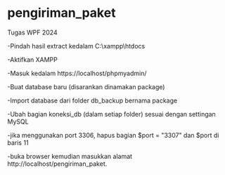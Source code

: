 # pengiriman_paket
Tugas WPF 2024

-Pindah hasil extract kedalam C:\xampp\htdocs

-Aktifkan XAMPP

-Masuk kedalam https://localhost/phpmyadmin/

-Buat database baru (disarankan dinamakan package)

-Import database dari folder db_backup bernama package

-Ubah bagian koneksi_db (dalam setiap folder) sesuai dengan settingan MySQL

-jika menggunakan port 3306, hapus bagian $port = "3307" dan $port di baris 11

-buka browser kemudian masukkan alamat http://localhost/pengiriman_paket.
